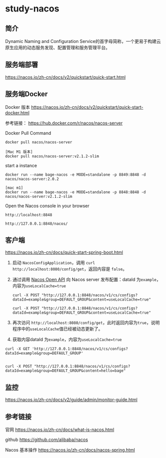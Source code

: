 # study-nacos #
## 简介

Dynamic Naming and Configuration Service的首字母简称，一个更易于构建云原生应用的动态服务发现、配置管理和服务管理平台。



## 服务端部署

https://nacos.io/zh-cn/docs/v2/quickstart/quick-start.html



## 服务端Docker 

Docker 版本 https://nacos.io/zh-cn/docs/v2/quickstart/quick-start-docker.html

参考链接： https://hub.docker.com/r/nacos/nacos-server



Docker Pull Command

```
docker pull nacos/nacos-server

[Mac M1 版本]
docker pull nacos/nacos-server:v2.1.2-slim
```

start a instance

```
docker run --name bage-nacos -e MODE=standalone -p 8849:8848 -d nacos/nacos-server:2.0.2

[mac m1]
docker run --name bage-nacos -e MODE=standalone -p 8848:8848 -d nacos/nacos-server:v2.1.2-slim

```

Open the Nacos console in your browser

```
http://localhost:8848

http://127.0.0.1:8848/nacos/
```



## 客户端

https://nacos.io/zh-cn/docs/quick-start-spring-boot.html



1. 启动 `NacosConfigApplication`，调用 `curl http://localhost:8080/config/get`，返回内容是 `false`。

2. 通过调用 [Nacos Open API](https://nacos.io/zh-cn/docs/open-api.html) 向 Nacos server 发布配置：dataId 为`example`，内容为`useLocalCache=true`

   ```
   curl -X POST "http://127.0.0.1:8848/nacos/v1/cs/configs?dataId=example&group=DEFAULT_GROUP&content=useLocalCache=true"
   
   curl -X POST "http://127.0.0.1:8848/nacos/v1/cs/configs?dataId=example&group=DEFAULT_GROUP&content=useLocalCache=true"
   ```

3. 再次访问 `http://localhost:8080/config/get`，此时返回内容为`true`，说明程序中的`useLocalCache`值已经被动态更新了。

4. 获取内容dataId 为`example`，内容为`useLocalCache=true`

```
curl -X GET 'http://127.0.0.1:8848/nacos/v1/cs/configs?dataId=example&group=DEFAULT_GROUP'


curl -X POST "http://127.0.0.1:8848/nacos/v1/cs/configs?dataId=example&group=DEFAULT_GROUP&content=hello=bage" 
```



## 监控 ## 

https://nacos.io/zh-cn/docs/v2/guide/admin/monitor-guide.html



## 参考链接

官网 https://nacos.io/zh-cn/docs/what-is-nacos.html

github https://github.com/alibaba/nacos

Nacos 基本操作 https://nacos.io/zh-cn/docs/nacos-spring.html

